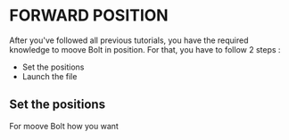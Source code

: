 # FORWARD POSITION

After you've followed all previous tutorials, you have the required knowledge to moove Bolt in position. For that, you have to follow 2 steps :

- Set the positions 
- Launch the file 


## Set the positions

For moove Bolt how you want 